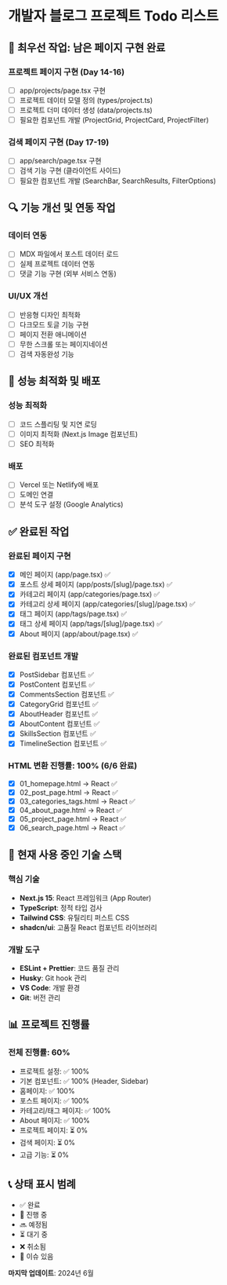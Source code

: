 # 개발자 블로그 프로젝트 Todo 리스트

## 🚀 최우선 작업: 남은 페이지 구현 완료

### 프로젝트 페이지 구현 (Day 14-16)
- [ ] app/projects/page.tsx 구현
- [ ] 프로젝트 데이터 모델 정의 (types/project.ts)
- [ ] 프로젝트 더미 데이터 생성 (data/projects.ts)
- [ ] 필요한 컴포넌트 개발 (ProjectGrid, ProjectCard, ProjectFilter)

### 검색 페이지 구현 (Day 17-19)
- [ ] app/search/page.tsx 구현
- [ ] 검색 기능 구현 (클라이언트 사이드)
- [ ] 필요한 컴포넌트 개발 (SearchBar, SearchResults, FilterOptions)

## 🔍 기능 개선 및 연동 작업

### 데이터 연동
- [ ] MDX 파일에서 포스트 데이터 로드
- [ ] 실제 프로젝트 데이터 연동
- [ ] 댓글 기능 구현 (외부 서비스 연동)

### UI/UX 개선
- [ ] 반응형 디자인 최적화
- [ ] 다크모드 토글 기능 구현
- [ ] 페이지 전환 애니메이션
- [ ] 무한 스크롤 또는 페이지네이션
- [ ] 검색 자동완성 기능

## 🚀 성능 최적화 및 배포

### 성능 최적화
- [ ] 코드 스플리팅 및 지연 로딩
- [ ] 이미지 최적화 (Next.js Image 컴포넌트)
- [ ] SEO 최적화

### 배포
- [ ] Vercel 또는 Netlify에 배포
- [ ] 도메인 연결
- [ ] 분석 도구 설정 (Google Analytics)

## ✅ 완료된 작업

### 완료된 페이지 구현
- [x] 메인 페이지 (app/page.tsx) ✅
- [x] 포스트 상세 페이지 (app/posts/[slug]/page.tsx) ✅
- [x] 카테고리 페이지 (app/categories/page.tsx) ✅
- [x] 카테고리 상세 페이지 (app/categories/[slug]/page.tsx) ✅
- [x] 태그 페이지 (app/tags/page.tsx) ✅
- [x] 태그 상세 페이지 (app/tags/[slug]/page.tsx) ✅
- [x] About 페이지 (app/about/page.tsx) ✅

### 완료된 컴포넌트 개발
- [x] PostSidebar 컴포넌트 ✅
- [x] PostContent 컴포넌트 ✅
- [x] CommentsSection 컴포넌트 ✅
- [x] CategoryGrid 컴포넌트 ✅
- [x] AboutHeader 컴포넌트 ✅
- [x] AboutContent 컴포넌트 ✅
- [x] SkillsSection 컴포넌트 ✅
- [x] TimelineSection 컴포넌트 ✅

### HTML 변환 진행률: 100% (6/6 완료)
- [x] 01_homepage.html → React ✅
- [x] 02_post_page.html → React ✅
- [x] 03_categories_tags.html → React ✅
- [x] 04_about_page.html → React ✅
- [x] 05_project_page.html → React ✅
- [x] 06_search_page.html → React ✅

## 🔧 현재 사용 중인 기술 스택

### 핵심 기술
- **Next.js 15**: React 프레임워크 (App Router)
- **TypeScript**: 정적 타입 검사
- **Tailwind CSS**: 유틸리티 퍼스트 CSS
- **shadcn/ui**: 고품질 React 컴포넌트 라이브러리

### 개발 도구
- **ESLint + Prettier**: 코드 품질 관리
- **Husky**: Git hook 관리
- **VS Code**: 개발 환경
- **Git**: 버전 관리

## 📊 프로젝트 진행률

### 전체 진행률: 60% 
- 프로젝트 설정: ✅ 100%
- 기본 컴포넌트: ✅ 100% (Header, Sidebar)
- 홈페이지: ✅ 100%
- 포스트 페이지: ✅ 100%
- 카테고리/태그 페이지: ✅ 100%
- About 페이지: ✅ 100%
- 프로젝트 페이지: ⏳ 0%
- 검색 페이지: ⏳ 0%
- 고급 기능: ⏳ 0%

## 📞 상태 표시 범례
- ✅ 완료
- 🔄 진행 중  
- 🔜 예정됨
- ⏳ 대기 중
- ❌ 취소됨
- 🚧 이슈 있음

**마지막 업데이트**: 2024년 6월
